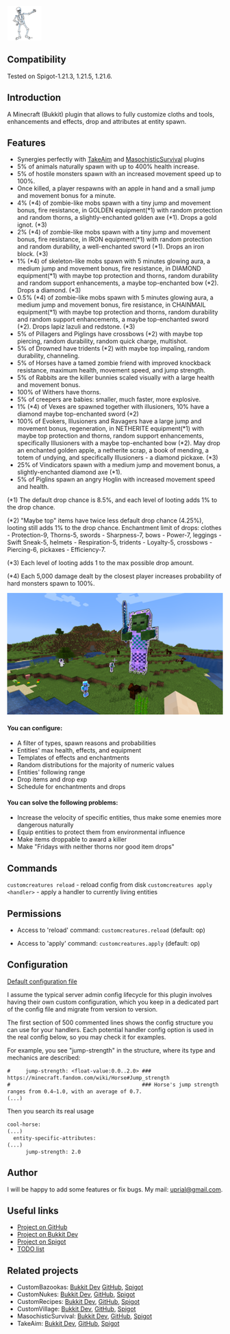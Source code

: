 ![CustomCreatures Logo](images/customcreatures-logo.png)

## Compatibility

Tested on Spigot-1.21.3, 1.21.5, 1.21.6.

## Introduction

A Minecraft (Bukkit) plugin that allows to fully customize cloths and tools, enhancements and effects, drop and attributes at entity spawn.

## Features

* Synergies perfectly with [TakeAim](https://github.com/uprial/takeaim) and [MasochisticSurvival](https://legacy.curseforge.com/minecraft/bukkit-plugins/masochisticsurvival/) plugins
* 5% of animals naturally spawn with up to 400% health increase.
* 5% of hostile monsters spawn with an increased movement speed up to 100%.
* Once killed, a player respawns with an apple in hand and a small jump and movement bonus for a minute.
* 4% (*4) of zombie-like mobs spawn with a tiny jump and movement bonus, fire resistance, in GOLDEN equipment(*1) with random protection and random thorns, a slightly-enchanted golden axe (*1). Drops a gold ignot. (*3)
* 2% (*4) of zombie-like mobs spawn with a tiny jump and movement bonus, fire resistance, in IRON equipment(*1) with random protection and random durability, a well-enchanted sword (*1). Drops an iron block. (*3)
* 1% (*4) of skeleton-like mobs spawn with 5 minutes glowing aura, a medium jump and movement bonus, fire resistance, in DIAMOND equipment(*1) with maybe top protection and thorns, random durability and random support enhancements, a maybe top-enchanted bow (*2). Drops a diamond. (*3)
* 0.5% (*4) of zombie-like mobs spawn with 5 minutes glowing aura, a medium jump and movement bonus, fire resistance, in CHAINMAIL equipment(*1) with maybe top protection and thorns, random durability and random support enhancements, a maybe top-enchanted sword (*2). Drops lapiz lazuli and redstone. (*3)
* 5% of Pillagers and Piglings have crossbows (*2) with maybe top piercing, random durability, random quick charge, multishot.
* 5% of Drowned have tridents (*2) with maybe top impaling, random durability, channeling.
* 5% of Horses have a tamed zombie friend with improved knockback resistance, maximum health, movement speed, and jump strength.
* 5% of Rabbits are the killer bunnies scaled visually with a large health and movement bonus.
* 100% of Withers have thorns.
* 5% of creepers are babies: smaller, much faster, more explosive.
* 1% (*4) of Vexes are spawned together with illusioners, 10% have a diamond maybe top-enchanted sword (*2)
* 100% of Evokers, Illusioners and Ravagers have a large jump and movement bonus, regeneration, in NETHERITE equipment(*1) with maybe top protection and thorns, random support enhancements, specifically Illusioners with a maybe top-enchanted bow (*2). May drop an enchanted golden apple, a netherite scrap, a book of mending, a totem of undying, and specifically Illusioners - a diamond pickaxe. (*3)
* 25% of Vindicators spawn with a medium jump and movement bonus, a slightly-enchanted diamond axe (*1).
* 5% of Piglins spawn an angry Hoglin with increased movement speed and health.

(*1) The default drop chance is 8.5%, and each level of looting adds 1% to the drop chance.

(*2) "Maybe top" items have twice less default drop chance (4.25%), looting still adds 1% to the drop chance. Enchantment limit of drops: clothes - Protection-9, Thorns-5, swords - Sharpness-7, bows - Power-7, leggings - Swift Sneak-5, helmets - Respiration-5, tridents - Loyalty-5, crossbows - Piercing-6, pickaxes - Efficiency-7.

(*3) Each level of looting adds 1 to the max possible drop amount.

(*4) Each 5,000 damage dealt by the closest player increases probability of hard monsters spawn to 100%.

![CustomCreatures Promo](images/customcreatures-promo.png)

#### You can configure:
* A filter of types, spawn reasons and probabilities
* Entities' max health, effects, and equipment
* Templates of effects and enchantments
* Random distributions for the majority of numeric values
* Entities' following range
* Drop items and drop exp
* Schedule for enchantments and drops

#### You can solve the following problems:
* Increase the velocity of specific entities, thus make some enemies more dangerous naturally
* Equip entities to protect them from environmental influence
* Make items droppable to award a killer
* Make "Fridays with neither thorns nor good item drops"

## Commands

`customcreatures reload` - reload config from disk
`customcreatures apply <handler>` - apply a handler to currently living entities

## Permissions

* Access to 'reload' command:
`customcreatures.reload` (default: op)

* Access to 'apply' command:
`customcreatures.apply` (default: op)

## Configuration
[Default configuration file](src/main/resources/config.yml)

I assume the typical server admin config lifecycle for this plugin involves having their own custom configuration, which you keep in a dedicated part of the config file and migrate from version to version.

The first section of 500 commented lines shows the config structure you can use for your handlers. Each potential handler config option is used in the real config below, so you may check it for examples.

For example, you see "jump-strength" in the structure, where its type and mechanics are described:

```
#     jump-strength: <float-value:0.0..2.0> ### https://minecraft.fandom.com/wiki/Horse#Jump_strength
#                                           ### Horse's jump strength ranges from 0.4–1.0, with an average of 0.7.
(...)
```

Then you search its real usage

```
cool-horse:
(...)
  entity-specific-attributes:
(...)
      jump-strength: 2.0
```

## Author
I will be happy to add some features or fix bugs. My mail: uprial@gmail.com.

## Useful links
* [Project on GitHub](https://github.com/uprial/customcreatures/)
* [Project on Bukkit Dev](http://dev.bukkit.org/bukkit-plugins/customcreatures/)
* [Project on Spigot](https://www.spigotmc.org/resources/customcreatures.68711/)
* [TODO list](TODO.md)

## Related projects
* CustomBazookas: [Bukkit Dev](https://legacy.curseforge.com/minecraft/bukkit-plugins/custombazookas/) [GitHub](https://github.com/uprial/custombazookas), [Spigot](https://www.spigotmc.org/resources/custombazookas.124997/)
* CustomNukes: [Bukkit Dev](http://dev.bukkit.org/bukkit-plugins/customnukes/), [GitHub](https://github.com/uprial/customnukes), [Spigot](https://www.spigotmc.org/resources/customnukes.68710/)
* CustomRecipes: [Bukkit Dev](https://dev.bukkit.org/projects/custom-recipes), [GitHub](https://github.com/uprial/customrecipes/), [Spigot](https://www.spigotmc.org/resources/customrecipes.89435/)
* CustomVillage: [Bukkit Dev](http://dev.bukkit.org/bukkit-plugins/customvillage/), [GitHub](https://github.com/uprial/customvillage/), [Spigot](https://www.spigotmc.org/resources/customvillage.69170/)
* MasochisticSurvival: [Bukkit Dev](https://legacy.curseforge.com/minecraft/bukkit-plugins/masochisticsurvival/), [GitHub](https://github.com/uprial/masochisticsurvival/), [Spigot](https://www.spigotmc.org/resources/masochisticsurvival.124943/)
* TakeAim: [Bukkit Dev](https://dev.bukkit.org/projects/takeaim), [GitHub](https://github.com/uprial/takeaim), [Spigot](https://www.spigotmc.org/resources/takeaim.68713/)
